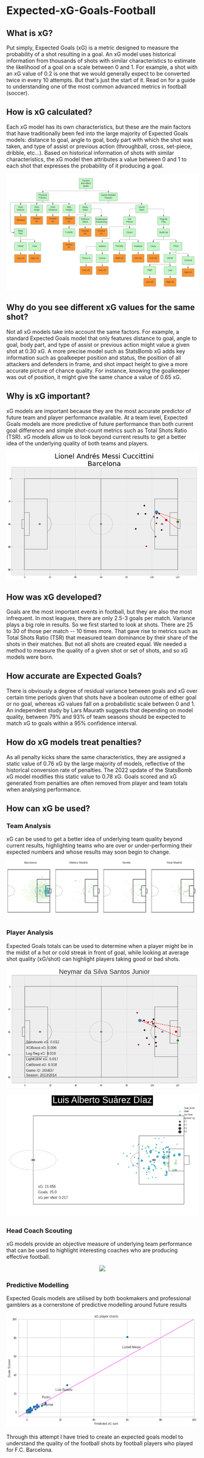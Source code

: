 # Expected-xG-Goals-Football

## What is xG?

Put simply, Expected Goals (xG) is a metric designed to measure the probability of a shot resulting in a goal. An xG model uses historical information from thousands of shots with similar characteristics to estimate the likelihood of a goal on a scale between 0 and 1. For example, a shot with an xG value of 0.2 is one that we would generally expect to be converted twice in every 10 attempts. But that's just the start of it. Read on for a guide to understanding one of the most common advanced metrics in football (soccer).

## How is xG calculated?
Each xG model has its own characteristics, but these are the main factors that have traditionally been fed into the large majority of Expected Goals models: distance to goal, angle to goal, body part with which the shot was taken, and type of assist or previous action (throughball, cross, set-piece, dribble, etc…). Based on historical information of shots with similar characteristics, the xG model then attributes a value between 0 and 1 to each shot that expresses the probability of it producing a goal.

<p align = "center"> <img src = "https://github.com/AyushMaria/Expected-xG-Goals-Football/blob/main/factors.jpeg"></p>

## Why do you see different xG values for the same shot?
Not all xG models take into account the same factors. For example, a standard Expected Goals model that only features distance to goal, angle to goal, body part, and type of assist or previous action might value a given shot at 0.30 xG. A more precise model such as StatsBomb xG adds key information such as goalkeeper position and status, the position of all attackers and defenders in frame, and shot impact height to give a more accurate picture of chance quality. For instance, knowing the goalkeeper was out of position, it might give the same chance a value of 0.65 xG.

## Why is xG important?
xG models are important because they are the most accurate predictor of future team and player performance available. At a team level, Expected Goals models are more predictive of future performance than both current goal difference and simple shot-count metrics such as Total Shots Ratio (TSR). xG models allow us to look beyond current results to get a better idea of the underlying quality of both teams and players.


<p align = "center"> <img src = "https://github.com/AyushMaria/Expected-xG-Goals-Football/blob/main/ff.png"></p>

## How was xG developed?
Goals are the most important events in football, but they are also the most infrequent. In most leagues, there are only 2.5-3 goals per match. Variance plays a big role in results. So we first started to look at shots. There are 25 to 30 of those per match -- 10 times more. That gave rise to metrics such as Total Shots Ratio (TSR) that measured team dominance by their share of the shots in their matches. But not all shots are created equal. We needed a method to measure the quality of a given shot or set of shots, and so xG models were born.

## How accurate are Expected Goals?
There is obviously a degree of residual variance between goals and xG over certain time periods given that shots have a boolean outcome of either goal or no goal, whereas xG values fall on a probabilistic scale between 0 and 1. An independent study by Lars Maurath suggests that depending on model quality, between 79% and 93% of team seasons should be expected to match xG to goals within a 95% confidence interval.

## How do xG models treat penalties?
As all penalty kicks share the same characteristics, they are assigned a static value of 0.76 xG by the large majority of models, reflective of the historical conversion rate of penalties. The 2022 update of the StatsBomb xG model modifies this static value to 0.78 xG. Goals scored and xG generated from penalties are often removed from player and team totals when analysing performance.


## How can xG be used? 

###  Team Analysis
xG can be used to get a better idea of underlying team quality beyond current results, highlighting teams who are over or under-performing their expected numbers and whose results may soon begin to change. 

<p align = "center"> <img src = "https://github.com/AyushMaria/Expected-xG-Goals-Football/blob/main/team.png"</p>

### Player Analysis
Expected Goals totals can be used to determine when a player might be in the midst of a hot or cold streak in front of goal, while looking at average shot quality (xG/shot) can highlight players taking good or bad shots. 

<p align = "center"> <img src = "https://github.com/AyushMaria/Expected-xG-Goals-Football/blob/main/neymar.png"></p>

<p align = "center"> <img src = "https://github.com/AyushMaria/Expected-xG-Goals-Football/blob/main/suarez.png"</p>

### Head Coach Scouting
xG models provide an objective measure of underlying team performance that can be used to highlight interesting coaches who are producing effective football. 

<p align = "center"> <img src = "https://statsbomb.com/wp-content/uploads/2022/02/PA-21198389-scaled.jpg"</p>

### Predictive Modelling
Expected Goals models are utilised by both bookmakers and professional gamblers as a cornerstone of predictive modelling around future results

<p align = "center"> <img src = "https://github.com/AyushMaria/Expected-xG-Goals-Football/blob/main/predicted.png"</p>

Through this attempt I have tried to create an expected goals model to understand the quality of the football shots by football players who played for F.C. Barcelona.


